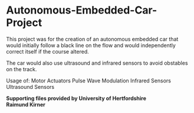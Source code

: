 # Autonomous-Embedded-Car-Project

This project was for the creation of an autonomous embedded car that would initially follow a black line on the flow and would independently correct itself if the course altered.

The car would also use ultrasound and infrared sensors to avoid obstables on the track.

Usage of:
Motor Actuators
Pulse Wave Modulation
Infrared Sensors
Ultrasound Sensors

**Supporting files provided by University of Hertfordshire**  
**Raimund Kirner**  
